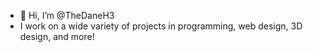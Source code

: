 - 👋 Hi, I’m @TheDaneH3
- I work on a wide variety of projects in programming, web design, 3D design, and more! 
